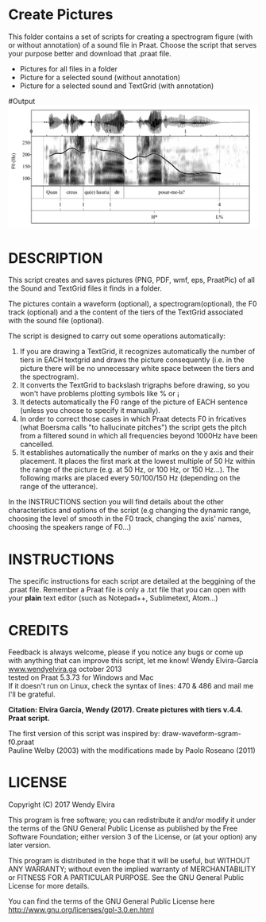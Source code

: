  
# Create Pictures
This folder contains a set of scripts for creating a spectrogram figure (with or without annotation) of a sound file in Praat. Choose the script that serves your purpose better and download that .praat file.
- Pictures for all files in a folder
- Picture for a selected sound (without annotation)
- Picture for a selected sound and TextGrid (with annotation)

#Output
![image](output.png)


# DESCRIPTION
 This script creates and saves pictures (PNG, PDF, wmf, eps, PraatPic) of all the Sound and TextGrid files it finds in a folder.
	
The pictures contain a waveform (optional), a spectrogram(optional), the F0 track (optional) and a the content of the tiers of the TextGrid associated with the sound file (optional). 
 
The script is designed to carry out some operations automatically:
	
1. If you are drawing a TextGrid, it recognizes automatically the number of tiers in EACH textgrid and draws the picture consequently (i.e. in the picture there will be no unnecessary white space between the tiers and the spectrogram). 
2. It converts the TextGrid to backslash trigraphs before drawing, so you won't have problems plotting symbols like % or ¡
3. It detects automatically the F0 range of the picture of EACH sentence (unless you choose to specify it manually). 
4. In order to correct those cases in which Praat detects F0 in fricatives (what Boersma calls "to hallucinate pitches") the script gets the pitch from a filtered sound in which all frequencies beyond 1000Hz have been cancelled. 
5. It establishes automatically the number of marks on the y axis and their placement. It places the first mark at the lowest multiple of 50 Hz within the range of the picture (e.g. at 50 Hz, or 100 Hz, or 150 Hz...). The following marks are placed every 50/100/150 Hz (depending on the range of the utterance).  
	
In the INSTRUCTIONS section you will find details about the other characteristics and options of the script (e.g changing the dynamic range, choosing the level of smooth in the F0 track, changing the axis' names, choosing the speakers range of F0...)
 	 

# INSTRUCTIONS
The specific instructions for each script are detailed at the beggining of the .praat file. Remember a Praat file is only a .txt file that you can open with your **plain** text editor (such as Notepad++, Sublimetext, Atom...)


# CREDITS
Feedback is always welcome, please if you notice any bugs or come up with anything that can improve this script, let me know!
Wendy Elvira-García
www.wendyelvira.ga
october 2013  
tested on Praat 5.3.73 for Windows and Mac  
If it doesn't run on Linux, check the syntax of lines: 470 & 486 and mail me I'll be grateful.  

**Citation: Elvira García, Wendy (2017). Create pictures with tiers v.4.4. Praat script.**

The first version of this script was inspired by:
draw-waveform-sgram-f0.praat  
Pauline Welby (2003) with the modifications made by Paolo Roseano (2011)  

# LICENSE
Copyright (C) 2017  Wendy Elvira  

This program is free software; you can redistribute it and/or modify it under the terms of the GNU General Public License as published by the Free Software Foundation; either version 3 of the License, or (at your option) any later version.

This program is distributed in the hope that it will be useful,
but WITHOUT ANY WARRANTY; without even the implied warranty of
MERCHANTABILITY or FITNESS FOR A PARTICULAR PURPOSE.  See the
GNU General Public License for more details.

You can find the terms of the GNU General Public License here
http://www.gnu.org/licenses/gpl-3.0.en.html


